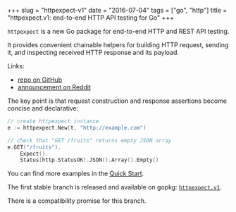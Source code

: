 +++
slug = "httpexpect-v1"
date = "2016-07-04"
tags = ["go", "http"]
title = "httpexpect.v1: end-to-end HTTP API testing for Go"
+++

`httpexpect` is a new Go package for end-to-end HTTP and REST API testing.

It provides convenient chainable helpers for building HTTP request, sending it, and inspecting received HTTP response and its payload.

Links:

* [repo on GitHub](https://github.com/gavv/httpexpect)
* [announcement on Reddit](https://www.reddit.com/r/golang/comments/4qrhjd/httpexpect_v1_released_endtoend_http_api_testing/)

The key point is that request construction and response assertions become concise and declarative:

```go
// create httpexpect instance
e := httpexpect.New(t, "http://example.com")

// check that "GET /fruits" returns empty JSON array
e.GET("/fruits").
    Expect().
    Status(http.StatusOK).JSON().Array().Empty()
```

You can find more examples in the [Quick Start](https://github.com/gavv/httpexpect#quick-start).

The first stable branch is released and available on gopkg: [`httpexpect.v1`](http://gopkg.in/gavv/httpexpect.v1).

There is a compatibility promise for this branch.
